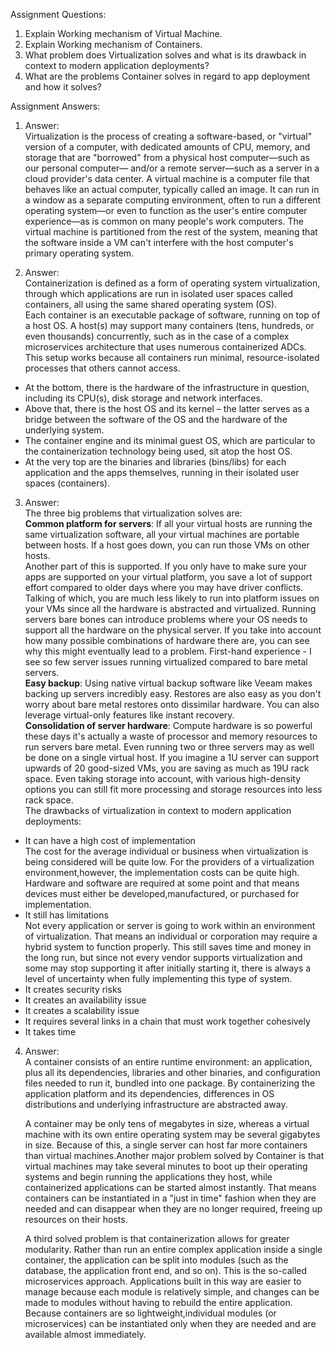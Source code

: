 Assignment Questions:
1. Explain Working mechanism of Virtual Machine.
2. Explain Working mechanism of Containers.
3. What problem does Virtualization solves and what is its drawback in context to modern application deployments?
4. What are the problems Container solves in regard to app deployment and how it solves?

Assignment Answers:  
1. Answer:  
  Virtualization is the process of creating a software-based, or "virtual" version of a computer, with dedicated amounts of CPU, memory, and storage that are "borrowed" from a physical host computer—such as our personal computer— and/or a remote server—such as a server in a cloud provider's data center. A virtual machine is a computer file that behaves like an actual computer, typically called an image. It can run in a window as a separate computing environment, often to run a different operating system—or even to function as the user's entire computer experience—as is common on many people's work computers. The virtual machine is partitioned from the rest of the system, meaning that the software inside a VM can't interfere with the host computer's primary operating system.

2. Answer:  
  Containerization is defined as a form of operating system virtualization, through which applications are run in isolated user spaces called containers, all using the same shared operating system (OS).  
  Each container is an executable package of software, running on top of a host OS. A host(s) may support many containers (tens, hundreds, or even thousands) concurrently, such as in the case of a complex microservices architecture that uses numerous containerized ADCs. This setup works because all containers run minimal, resource-isolated processes that others cannot access.
  - At the bottom, there is the hardware of the infrastructure in question, including its CPU(s), disk storage and network interfaces.
  - Above that, there is the host OS and its kernel – the latter serves as a bridge between the software of the OS and the hardware of the underlying system.
  - The container engine and its minimal guest OS, which are particular to the
  containerization technology being used, sit atop the host OS.
  - At the very top are the binaries and libraries (bins/libs) for each application and the apps themselves, running in their isolated user spaces (containers).

3. Answer:  
  The three big problems that virtualization solves are:  
  **Common platform for servers**: If all your virtual hosts are running the same virtualization software, all your virtual machines are portable between hosts. If a host goes down, you can run those VMs on other hosts.  
  Another part of this is supported. If you only have to make sure your apps are supported on your virtual platform, you save a lot of support effort compared to older days where you may have driver conflicts.  
  Talking of which, you are much less likely to run into platform issues on your VMs since all the hardware is abstracted and virtualized. Running servers bare bones can introduce problems where your OS needs to support all the hardware on the physical server. If you take into account how many possible combinations of hardware there are, you can see why this might eventually lead to a problem. First-hand experience - I see so few server issues running virtualized compared to bare metal servers.    
  **Easy backup**: Using native virtual backup software like Veeam makes backing up servers incredibly easy. Restores are also easy as you don't worry about bare metal restores onto dissimilar hardware. You can also leverage virtual-only features like instant recovery.  
  **Consolidation of server hardware**: Compute hardware is so powerful these days it's actually a waste of processor and memory resources to run servers bare metal. Even running two or three servers may as well be done on a single virtual host. If you imagine a 1U server can support upwards of 20 good-sized VMs, you are saving as much as 19U rack space. Even taking storage into account, with various high-density options you can still fit more processing and storage resources into less rack space.   
  The drawbacks of virtualization in context to modern application deployments:
  - It can have a high cost of implementation  
  The cost for the average individual or business when virtualization is being considered will be quite low. For the providers of a virtualization environment,however, the implementation costs can be quite high. Hardware and software are required at some point and that means devices must either be developed,manufactured, or purchased for implementation.
  - It still has limitations  
  Not every application or server is going to work within an environment of virtualization. That means an individual or corporation may require a hybrid system to function properly. This still saves time and money in the long run, but since not every vendor supports virtualization and some may stop supporting it after initially starting it, there is always a level of uncertainty when fully implementing this type of system.
  - It creates security risks
  - It creates an availability issue
  - It creates a scalability issue
  - It requires several links in a chain that must work together cohesively
  - It takes time
  

4. Answer:    
  A container consists of an entire runtime environment: an application, plus all its dependencies, libraries and other binaries, and configuration files needed to run it, bundled into one package. By containerizing the application platform and its dependencies, differences in OS distributions and underlying infrastructure are abstracted away.

    A container may be only tens of megabytes in size, whereas a virtual machine with its own entire operating system may be several gigabytes in size. Because of this, a single server can host far more containers than virtual machines.Another major problem solved by Container is that virtual machines may take several minutes to boot up their operating systems and begin running the applications they host, while containerized applications can be started almost instantly. That means containers can be instantiated in a "just in time" fashion when they are needed and can disappear when they are no longer required, freeing up resources on their hosts.

    A third solved problem is that containerization allows for greater modularity. Rather than run an entire complex application inside a single container, the application can be split into modules (such as the database, the application front end, and so on). This is the so-called microservices approach. Applications built in this way are easier to manage because each module is relatively simple, and changes can be made to modules without having to rebuild the entire application. Because containers are so lightweight,individual modules (or microservices) can be instantiated only when they are needed
    and are available almost immediately.
   